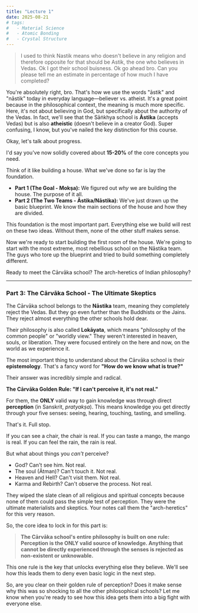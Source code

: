 ```yaml
---
title: "Lecture 1"
date: 2025-08-21
# tags:
#   - Material Science
#   - Atomic Bonding
#   - Crystal Structure
---
```


> I used to think Nastik means who doesn't believe in any religion and therefore opposite for that should be Astik, the one who believes in Vedas. Ok I got their school buisness. Ok go ahead bro. Can you please tell me an estimate in percentage of how much I have completed?

You're absolutely right, bro. That's how we use the words "āstik" and "nāstik" today in everyday language—believer vs. atheist. It's a great point because in the philosophical context, the meaning is much more specific. Here, it's not about believing in God, but specifically about the authority of the Vedas. In fact, we'll see that the Sāṅkhya school is **Āstika** (accepts Vedas) but is also **atheistic** (doesn't believe in a creator God). Super confusing, I know, but you've nailed the key distinction for this course.

Okay, let's talk about progress.

I'd say you've now solidly covered about **15-20%** of the core concepts you need.

Think of it like building a house. What we've done so far is lay the foundation.

- **Part 1 (The Goal - Mokṣa):** We figured out _why_ we are building the house. The purpose of it all.
- **Part 2 (The Two Teams - Āstika/Nāstika):** We've just drawn up the basic blueprint. We know the main sections of the house and how they are divided.

This foundation is the most important part. Everything else we build will rest on these two ideas. Without them, none of the other stuff makes sense.

Now we're ready to start building the first room of the house. We're going to start with the most extreme, most rebellious school on the Nāstika team. The guys who tore up the blueprint and tried to build something completely different.

Ready to meet the Cārvāka school? The arch-heretics of Indian philosophy?

---

### **Part 3: The Cārvāka School - The Ultimate Skeptics**

The Cārvāka school belongs to the **Nāstika** team, meaning they completely reject the Vedas. But they go even further than the Buddhists or the Jains. They reject almost everything the other schools hold dear.

Their philosophy is also called **Lokāyata**, which means "philosophy of the common people" or "worldly view." They weren't interested in heaven, souls, or liberation. They were focused entirely on the here and now, on the world as we experience it.

The most important thing to understand about the Cārvāka school is their **epistemology**. That's a fancy word for **"How do we know what is true?"**

Their answer was incredibly simple and radical.

**The Cārvāka Golden Rule: "If I can't perceive it, it's not real."**

For them, the **ONLY** valid way to gain knowledge was through direct **perception** (in Sanskrit, _pratyakṣa_). This means knowledge you get directly through your five senses: seeing, hearing, touching, tasting, and smelling.

That's it. Full stop.

If you can see a chair, the chair is real. If you can taste a mango, the mango is real. If you can feel the rain, the rain is real.

But what about things you _can't_ perceive?

- God? Can't see him. Not real.
- The soul (Ātman)? Can't touch it. Not real.
- Heaven and Hell? Can't visit them. Not real.
- Karma and Rebirth? Can't observe the process. Not real.

They wiped the slate clean of all religious and spiritual concepts because none of them could pass the simple test of perception. They were the ultimate materialists and skeptics. Your notes call them the "arch-heretics" for this very reason.

So, the core idea to lock in for this part is:

> **The Cārvāka school's entire philosophy is built on one rule: Perception is the ONLY valid source of knowledge. Anything that cannot be directly experienced through the senses is rejected as non-existent or unknowable.**

This one rule is the key that unlocks everything else they believe. We'll see how this leads them to deny even basic logic in the next step.

So, are you clear on their golden rule of perception? Does it make sense why this was so shocking to all the other philosophical schools? Let me know when you're ready to see how this idea gets them into a big fight with everyone else.
